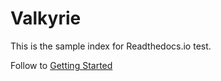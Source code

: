 Valkyrie
========

This is the sample index for Readthedocs.io test.

Follow to [Getting Started](GettingStarted.md)